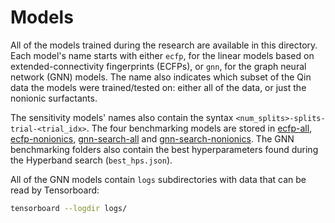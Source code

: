 # Models

All of the models trained during the research are available in this directory. Each model's name starts with either `ecfp`, for the linear models based on extended-connectivity fingerprints (ECFPs), or `gnn`, for the graph neural network (GNN) models. The name also indicates which subset of the Qin data the models were trained/tested on: either all of the data, or just the nonionic surfactants.

The sensitivity models' names also contain the syntax `<num_splits>-splits-trial-<trial_idx>`. The four benchmarking models are stored in [ecfp-all](ecfp-all), [ecfp-nonionics](ecfp-nonionics), [gnn-search-all](gnn-search-all) and [gnn-search-nonionics](gnn-search-nonionics). The GNN benchmarking folders also contain the best hyperparameters found during the Hyperband search (`best_hps.json`).

All of the GNN models contain `logs` subdirectories with data that can be read by Tensorboard:

```bash
tensorboard --logdir logs/
```
